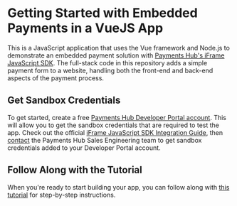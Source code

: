 # Getting Started with Embedded Payments in a VueJS App

This is a JavaScript application that uses the Vue framework and Node.js to demonstrate an embedded payment solution with [Payments Hub's iFrame JavaScript SDK](https://developer.paymentshub.com/products/card-not-present/iframe-javascript-sdk). The full-stack code in this repository adds a simple payment form to a website, handling both the front-end and back-end aspects of the payment process.

## Get Sandbox Credentials

To get started, create a free [Payments Hub Developer Portal account](https://developer.paymentshub.com/auth/signup). This will allow you to get the sandbox credentials that are required to test the app. Check out the official [iFrame JavaScript SDK Integration Guide](https://developer.paymentshub.com/products/card-not-present/iframe-javascript-sdk/integration), then [contact](https://developer.paymentshub.com/contact) the Payments Hub Sales Engineering team to get sandbox credentials added to your Developer Portal account.

## Follow Along with the Tutorial

When you're ready to start building your app, you can follow along with [this tutorial](https://developer.paymentshub.com/blog/embedded-payments-vue-app) for step-by-step instructions.
